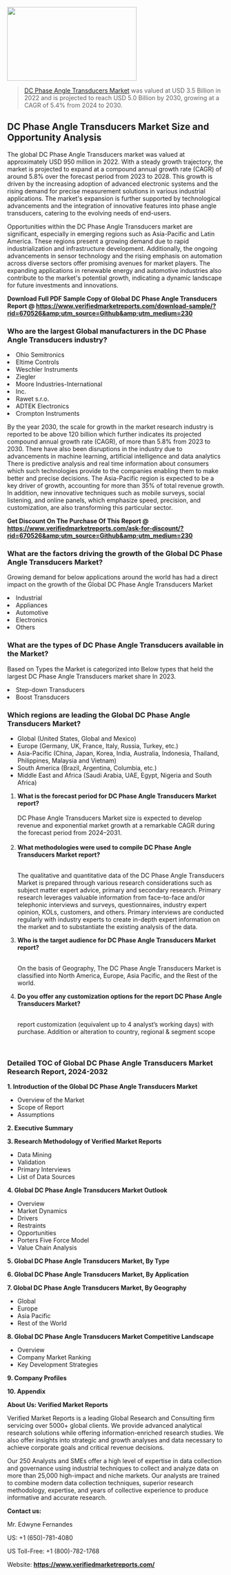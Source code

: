 <img src="https://ffe5etoiles.com/wp-content/uploads/2024/12/MST1-300x171.png" alt="" width="300" height="171" class="alignnone size-medium wp-image-20088" /><blockquote><p><p><a href="https://www.verifiedmarketreports.com/download-sample/?rid=670526&utm_source=Github&utm_medium=230" target="_blank">DC Phase Angle Transducers Market</a> was valued at USD 3.5 Billion in 2022 and is projected to reach USD 5.0 Billion by 2030, growing at a CAGR of 5.4% from 2024 to 2030.</p></blockquote><p><h2>DC Phase Angle Transducers Market Size and Opportunity Analysis</h2> <p>The global DC Phase Angle Transducers market was valued at approximately USD 950 million in 2022. With a steady growth trajectory, the market is projected to expand at a compound annual growth rate (CAGR) of around 5.8% over the forecast period from 2023 to 2028. This growth is driven by the increasing adoption of advanced electronic systems and the rising demand for precise measurement solutions in various industrial applications. The market's expansion is further supported by technological advancements and the integration of innovative features into phase angle transducers, catering to the evolving needs of end-users.</p> <p>Opportunities within the DC Phase Angle Transducers market are significant, especially in emerging regions such as Asia-Pacific and Latin America. These regions present a growing demand due to rapid industrialization and infrastructure development. Additionally, the ongoing advancements in sensor technology and the rising emphasis on automation across diverse sectors offer promising avenues for market players. The expanding applications in renewable energy and automotive industries also contribute to the market's potential growth, indicating a dynamic landscape for future investments and innovations.</p> </p><p class=""><strong>Download Full PDF Sample Copy of Global DC Phase Angle Transducers Report @ <a href="https://www.verifiedmarketreports.com/download-sample/?rid=670526&amp;utm_source=Github&amp;utm_medium=230" target="_blank">https://www.verifiedmarketreports.com/download-sample/?rid=670526&amp;utm_source=Github&amp;utm_medium=230</a></strong></p><h3 id="" class="">Who are the largest Global manufacturers in the DC Phase Angle Transducers industry?</h3><p><li>Ohio Semitronics</li><li> Eltime Controls</li><li> Weschler Instruments</li><li> Ziegler</li><li> Moore Industries-International</li><li> Inc.</li><li> Rawet s.r.o.</li><li> ADTEK Electronics</li><li> Crompton Instruments</li></p><div class=""><div class="" dir="" data-message-author-role="" data-message-id="" data-message-model-slug=""><div class=""><div class=""><div class=""><div class="" dir="" data-message-author-role="" data-message-id="" data-message-model-slug=""><div class=""><div class=""><p>By the year 2030, the scale for growth in the market research industry is reported to be above 120 billion which further indicates its projected compound annual growth rate (CAGR), of more than 5.8% from 2023 to 2030. There have also been disruptions in the industry due to advancements in machine learning, artificial intelligence and data analytics There is predictive analysis and real time information about consumers which such technologies provide to the companies enabling them to make better and precise decisions. The Asia-Pacific region is expected to be a key driver of growth, accounting for more than 35% of total revenue growth. In addition, new innovative techniques such as mobile surveys, social listening, and online panels, which emphasize speed, precision, and customization, are also transforming this particular sector.</p><p><strong>Get Discount On The Purchase Of This Report @&nbsp; <a href="https://www.verifiedmarketreports.com/ask-for-discount/?rid=670526&amp;utm_source=Github&amp;utm_medium=230" target="_blank">https://www.verifiedmarketreports.com/ask-for-discount/?rid=670526&amp;utm_source=Github&amp;utm_medium=230</a></strong></p></div></div></div></div></div></div></div></div><h3 id="" class="">What are the factors driving the growth of the Global DC Phase Angle Transducers Market?</h3><p id="" class="">Growing demand for below applications around the world has had a direct impact on the growth of the Global DC Phase Angle Transducers Market</p><p id="" class=""><li>Industrial</li><li> Appliances</li><li> Automotive</li><li> Electronics</li><li> Others</li></p><h3 id="" class="">What are the types of DC Phase Angle Transducers available in the Market?</h3><p id="" class="">Based on Types the Market is categorized into Below types that held the largest DC Phase Angle Transducers market share In 2023.</p><p id="" class=""><li>Step-down Transducers</li><li> Boost Transducers</li></p><h3 id="" class="">Which regions are leading the Global DC Phase Angle Transducers Market?</h3><ul><li>Global (United States, Global and Mexico)</li><li>Europe (Germany, UK, France, Italy, Russia, Turkey, etc.)</li><li>Asia-Pacific (China, Japan, Korea, India, Australia, Indonesia, Thailand, Philippines, Malaysia and Vietnam)</li><li>South America (Brazil, Argentina, Columbia, etc.)</li><li>Middle East and Africa (Saudi Arabia, UAE, Egypt, Nigeria and South Africa)</li></ul><p><ol><li><strong>What is the forecast period for DC Phase Angle Transducers Market report?<br /></strong><br /><span data-sheets-root="1" data-sheets-value="{&quot;1&quot;:2,&quot;2&quot;:&quot;XXXX size is expected to develop revenue and exponential market growth at a remarkable CAGR during the forecast period from 2024&ndash;2030.&quot;}" data-sheets-userformat="{&quot;2&quot;:12674,&quot;4&quot;:{&quot;1&quot;:2,&quot;2&quot;:16776960},&quot;10&quot;:2,&quot;11&quot;:0,&quot;15&quot;:&quot;Arial&quot;,&quot;16&quot;:12}">DC Phase Angle Transducers Market size is expected to develop revenue and exponential market growth at a remarkable CAGR during the forecast period from 2024&ndash;2031.</span><br /><br /></li><li><strong>What methodologies were used to compile DC Phase Angle Transducers Market report?<br /><br /></strong><p>The qualitative and quantitative data of the&nbsp;DC Phase Angle Transducers Market is prepared through various research considerations such as subject matter expert advice, primary and secondary research. Primary research leverages valuable information from face-to-face and/or telephonic interviews and surveys, questionnaires, industry expert opinion, KOLs, customers, and others. Primary interviews are conducted regularly with industry experts to create in-depth expert information on the market and to substantiate the existing analysis of the data.&nbsp;</p></li><li><strong>Who is the target audience for DC Phase Angle Transducers Market report?<br /><br /></strong><p>On the basis of Geography, The&nbsp;DC Phase Angle Transducers Market is classified into North America, Europe, Asia Pacific, and the Rest of the world.</p></li><li><strong>Do you offer any customization options for the report DC Phase Angle Transducers Market?<br /><br /></strong><p>report customization (equivalent up to 4 analyst&rsquo;s working days) with purchase. Addition or alteration to country, regional &amp; segment scope</p><p>&nbsp;</p></li></ol></p><h3 id="" class="">Detailed TOC of Global DC Phase Angle Transducers Market Research Report, 2024-2032</h3><p id="" class=""><strong>1. Introduction of the Global DC Phase Angle Transducers Market</strong></p><ul><li>Overview of the Market</li><li>Scope of Report</li><li>Assumptions</li></ul><p id="" class=""><strong>2. Executive Summary</strong></p><p id="" class=""><strong>3. Research Methodology of&nbsp;Verified Market Reports</strong></p><ul><li>Data Mining</li><li>Validation</li><li>Primary Interviews</li><li>List of Data Sources</li></ul><p id="" class=""><strong>4. Global DC Phase Angle Transducers Market Outlook</strong></p><ul><li>Overview</li><li>Market Dynamics</li><li>Drivers</li><li>Restraints</li><li>Opportunities</li><li>Porters Five Force Model</li><li>Value Chain Analysis</li></ul><p id="" class=""><strong>5. Global DC Phase Angle Transducers Market, By&nbsp;Type</strong></p><p id="" class=""><strong>6. Global DC Phase Angle Transducers Market, By Application</strong></p><p id="" class=""><strong>7. Global DC Phase Angle Transducers Market, By Geography</strong></p><ul><li>Global</li><li>Europe</li><li>Asia Pacific</li><li>Rest of the World</li></ul><p id="" class=""><strong>8. Global DC Phase Angle Transducers Market Competitive Landscape</strong></p><ul><li>Overview</li><li>Company Market Ranking</li><li>Key Development Strategies</li></ul><p id="" class=""><strong>9. Company Profiles</strong></p><p id="" class=""><strong>10. Appendix</strong></p><p id="" class=""><strong>About Us: Verified Market Reports</strong></p><p id="" class="">Verified Market Reports is a leading Global Research and Consulting firm servicing over 5000+ global clients. We provide advanced analytical research solutions while offering information-enriched research studies. We also offer insights into strategic and growth analyses and data necessary to achieve corporate goals and critical revenue decisions.</p><p id="" class="">Our 250 Analysts and SMEs offer a high level of expertise in data collection and governance using industrial techniques to collect and analyze data on more than 25,000 high-impact and niche markets. Our analysts are trained to combine modern data collection techniques, superior research methodology, expertise, and years of collective experience to produce informative and accurate research.</p><p id="" class=""><strong>Contact us:</strong></p><p id="" class="">Mr. Edwyne Fernandes</p><p id="" class="">US: +1 (650)-781-4080</p><p id="" class="">US Toll-Free: +1 (800)-782-1768</p><p id="" class="">Website: <a target="" data-test-app-aware-link=""><strong>https://www.verifiedmarketreports.com/</strong></a></p>
